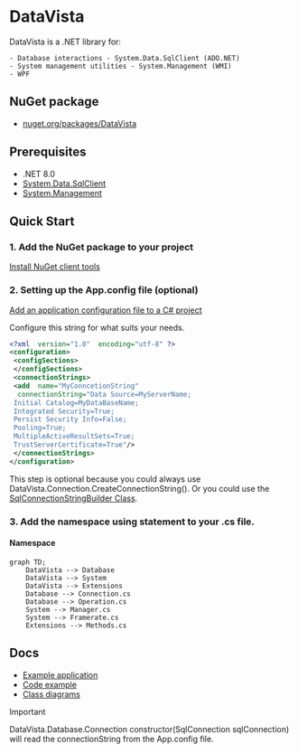 

# DataVista
DataVista is a .NET library for:

    - Database interactions - System.Data.SqlClient (ADO.NET)
    - System management utilities - System.Management (WMI)
    - WPF

## NuGet package
- [nuget.org/packages/DataVista](https://www.nuget.org/packages/DataVista/)

## Prerequisites
- .NET 8.0
- [System.Data.SqlClient](https://www.nuget.org/packages/System.Data.SqlClient/)
- [System.Management](https://www.nuget.org/packages/System.Management/)

## Quick Start
### 1. Add the NuGet package to your project
[Install NuGet client tools](https://learn.microsoft.com/en-us/nuget/install-nuget-client-tools?tabs=windows)

### 2. Setting up the App.config file (optional)
[Add an application configuration file to a C# project](https://learn.microsoft.com/en-us/visualstudio/ide/how-to-add-app-config-file?view=vs-2022)

Configure this string for what suits your needs.

```xml
<?xml  version="1.0"  encoding="utf-8" ?>
<configuration>
 <configSections>
 </configSections>
 <connectionStrings>
 <add  name="MyConncetionString"
  connectionString="Data Source=MyServerName;
 Initial Catalog=MyDataBaseName;
 Integrated Security=True;
 Persist Security Info=False;
 Pooling=True;
 MultipleActiveResultSets=True;
 TrustServerCertificate=True"/>
 </connectionStrings>
</configuration>
```

This step is optional because you could always use DataVista.Connection.CreateConnectionString().
Or you could use the [SqlConnectionStringBuilder Class](https://learn.microsoft.com/en-us/dotnet/api/system.data.sqlclient.sqlconnectionstringbuilder?view=dotnet-plat-ext-5.0).

### 3. Add the namespace using statement to your .cs file.
#### Namespace
```mermaid
graph TD;
	DataVista --> Database
	DataVista --> System
	DataVista --> Extensions
	Database --> Connection.cs
	Database --> Operation.cs
	System --> Manager.cs
	System --> Framerate.cs
	Extensions --> Methods.cs
```
## Docs
  - [Example application](https://github.com/ag-86/DataVista/tree/master/Resources/ApplicationExample)
  - [Code example](https://github.com/ag-86/DataVista/blob/master/Resources/CodeSnippets/CodeSnippets.cs)
  - [Class diagrams](https://github.com/ag-86/DataVista/tree/master/Resources/Documents/Class%20Diagrams)


> [!IMPORTANT]
> DataVista.Database.Connection constructor(SqlConnection sqlConnection) will read the connectionString from the App.config file.
